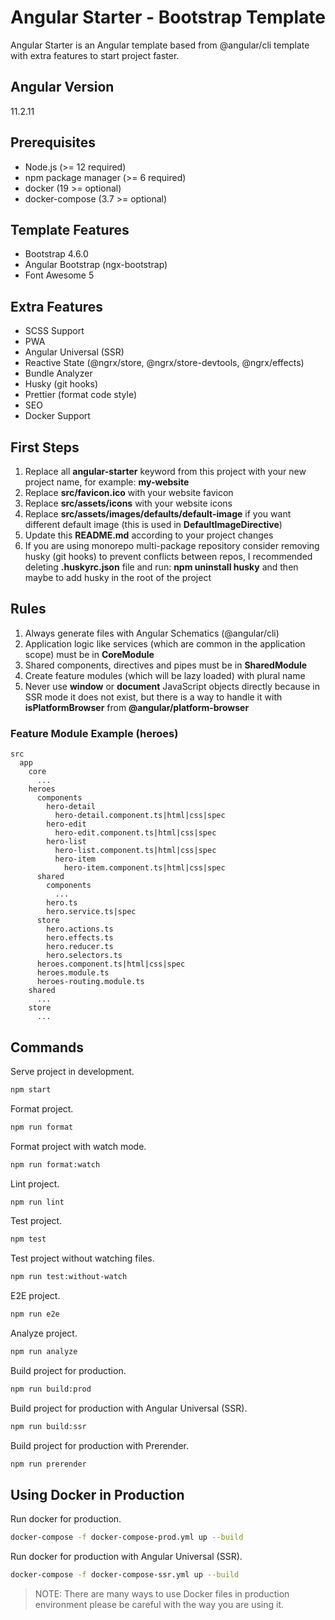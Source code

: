 # Angular Starter - Bootstrap Template

Angular Starter is an Angular template based from @angular/cli template with extra features to start project faster.

## Angular Version

11.2.11

## Prerequisites

- Node.js (>= 12 required)
- npm package manager (>= 6 required)
- docker (19 >= optional)
- docker-compose (3.7 >= optional)

## Template Features

- Bootstrap 4.6.0
- Angular Bootstrap (ngx-bootstrap)
- Font Awesome 5

## Extra Features

- SCSS Support
- PWA
- Angular Universal (SSR)
- Reactive State (@ngrx/store, @ngrx/store-devtools, @ngrx/effects)
- Bundle Analyzer
- Husky (git hooks)
- Prettier (format code style)
- SEO
- Docker Support

## First Steps

1. Replace all **angular-starter** keyword from this project with your new project name, for example: **my-website**
1. Replace **src/favicon.ico** with your website favicon
1. Replace **src/assets/icons** with your website icons
1. Replace **src/assets/images/defaults/default-image** if you want different default image (this is used in **DefaultImageDirective**)
1. Update this **README.md** according to your project changes
1. If you are using monorepo multi-package repository consider removing husky (git hooks) to prevent conflicts between repos, I recommended deleting **.huskyrc.json** file and run: **npm uninstall husky** and then maybe to add husky in the root of the project

## Rules

1. Always generate files with Angular Schematics (@angular/cli)
1. Application logic like services (which are common in the application scope) must be in **CoreModule**
1. Shared components, directives and pipes must be in **SharedModule**
1. Create feature modules (which will be lazy loaded) with plural name
1. Never use **window** or **document** JavaScript objects directly because in SSR mode it does not exist, but there is a way to handle it
   with **isPlatformBrowser** from **@angular/platform-browser**

### Feature Module Example (heroes)

```text
src
  app
    core
      ...
    heroes
      components
        hero-detail
          hero-detail.component.ts|html|css|spec
        hero-edit
          hero-edit.component.ts|html|css|spec
        hero-list
          hero-list.component.ts|html|css|spec
          hero-item
            hero-item.component.ts|html|css|spec
      shared
        components
          ...
        hero.ts
        hero.service.ts|spec
      store
        hero.actions.ts
        hero.effects.ts
        hero.reducer.ts
        hero.selectors.ts
      heroes.component.ts|html|css|spec
      heroes.module.ts
      heroes-routing.module.ts
    shared
      ...
    store
      ...
```

## Commands

Serve project in development.

```bash
npm start
```

Format project.

```bash
npm run format
```

Format project with watch mode.

```bash
npm run format:watch
```

Lint project.

```bash
npm run lint
```

Test project.

```bash
npm test
```

Test project without watching files.

```bash
npm run test:without-watch
```

E2E project.

```bash
npm run e2e
```

Analyze project.

```bash
npm run analyze
```

Build project for production.

```bash
npm run build:prod
```

Build project for production with Angular Universal (SSR).

```bash
npm run build:ssr
```

Build project for production with Prerender.

```bash
npm run prerender
```

## Using Docker in Production

Run docker for production.

```bash
docker-compose -f docker-compose-prod.yml up --build
```

Run docker for production with Angular Universal (SSR).

```bash
docker-compose -f docker-compose-ssr.yml up --build
```

> NOTE: There are many ways to use Docker files in production environment please be careful with the way you are using it.
